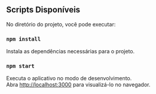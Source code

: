 
## Scripts Disponíveis

No diretório do projeto, você pode executar:

### `npm install`

Instala as dependências necessárias para o projeto.

### `npm start`

Executa o aplicativo no modo de desenvolvimento.\
Abra [http://localhost:3000](http://localhost:3000) para visualizá-lo no navegador.

